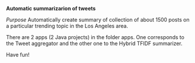 **Automatic summarizarion of tweets**

*Purpose*
Automatically create summary of collection of about 1500 posts on a particular trending topic in the Los Angeles area.

There are 2 apps (2 Java projects) in the folder apps. One corresponds to the Tweet aggregator and the other one to the Hybrid TFIDF summarizer.

Have fun!